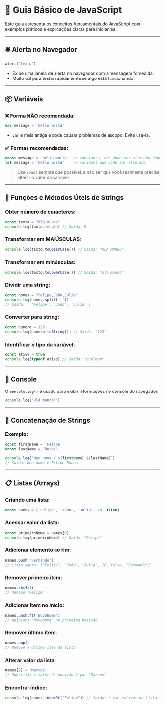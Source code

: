 # 📘 Guia Básico de JavaScript

Este guia apresenta os conceitos fundamentais do JavaScript com exemplos práticos e explicações claras para iniciantes.

---

## 🛎️ Alerta no Navegador

```javascript
alert('texto')
```

* Exibe uma janela de alerta no navegador com a mensagem fornecida.
* Muito útil para testar rapidamente se algo está funcionando.

---

## 📦 Variáveis

### ❌ Forma NÃO recomendada:

```javascript
var message = 'hello world'
```

* `var` é mais antiga e pode causar problemas de escopo. Evite usá-la.

### ✅ Formas recomendadas:

```javascript
const message = 'hello world'  // constante, não pode ser alterada depois
let message = 'hello world'    // variável que pode ser alterada
```

> Use `const` sempre que possível, a não ser que você realmente precise alterar o valor da variável.

---

## 🧠 Funções e Métodos Úteis de Strings

### Obter número de caracteres:

```javascript
const texto = "Olá mundo"
console.log(texto.length) // Saída: 9
```

### Transformar em MAIÚSCULAS:

```javascript
console.log(texto.toUpperCase()) // Saída: "OLÁ MUNDO"
```

### Transformar em minúsculas:

```javascript
console.log(texto.toLowerCase()) // Saída: "olá mundo"
```

### Dividir uma string:

```javascript
const nomes = "Felipe,João,Julia"
console.log(nomes.split(',')) 
// Saída: [ 'Felipe', 'João', 'Julia' ]
```

### Converter para string:

```javascript
const numero = 123
console.log(numero.toString()) // Saída: "123"
```

### Identificar o tipo da variável:

```javascript
const ativo = true
console.log(typeof ativo) // Saída: "boolean"
```

---

## 🧾 Console

O `console.log()` é usado para exibir informações no console do navegador.

```javascript
console.log('Olá mundo!')
```

---

## 🔗 Concatenação de Strings

### Exemplo:

```javascript
const firstName = 'Felipe'
const lastName = 'Rocha'

console.log(`Meu nome é ${firstName} ${lastName}`)
// Saída: Meu nome é Felipe Rocha
```

---

## 📋 Listas (Arrays)

### Criando uma lista:

```javascript
const names = ["Felipe", "João", "Julia", 10, false]
```

### Acessar valor da lista:

```javascript
const primeiroNome = names[0]
console.log(primeiroNome) // Saída: "Felipe"
```

### Adicionar elemento ao fim:

```javascript
names.push('Fernando')
// Lista agora: ["Felipe", "João", "Julia", 10, false, "Fernando"]
```

### Remover primeiro item:

```javascript
names.shift()
// Remove "Felipe"
```

### Adicionar item no início:

```javascript
names.unshift('NovoNome')
// Adiciona "NovoNome" na primeira posição
```

### Remover último item:

```javascript
names.pop()
// Remove o último item da lista
```

### Alterar valor da lista:

```javascript
names[2] = 'Marcos'
// Substitui o valor da posição 2 por "Marcos"
```

### Encontrar índice:

```javascript
console.log(names.indexOf("Felipe")) // Saída: 0 (se estiver na lista)
```
